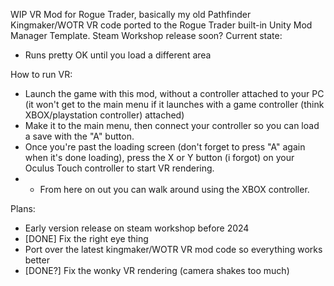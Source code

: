 WIP VR Mod for Rogue Trader, basically my old Pathfinder Kingmaker/WOTR VR code ported to the Rogue Trader built-in Unity Mod Manager Template.
Steam Workshop release soon?
Current state:
- Runs pretty OK until you load a different area

How to run VR:
- Launch the game with this mod, without a controller attached to your PC (it won't get to the main menu if it launches with a game controller (think XBOX/playstation controller) attached)
- Make it to the main menu, then connect your controller so you can load a save with the "A" button.
- Once you're past the loading screen (don't forget to press "A" again when it's done loading), press the X or Y button (i forgot) on your Oculus Touch controller to start VR rendering.
- - From here on out you can walk around using the XBOX controller.

Plans:
- Early version release on steam workshop before 2024
- [DONE] Fix the right eye thing
- Port over the latest kingmaker/WOTR VR mod code so everything works better
- [DONE?] Fix the wonky VR rendering (camera shakes too much)
